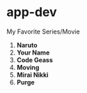 # app-dev

My Favorite Series/Movie

1. **Naruto**
2. **Your Name**
3. **Code Geass**
4. **Moving**
5. **Mirai Nikki**
6. **Purge**

